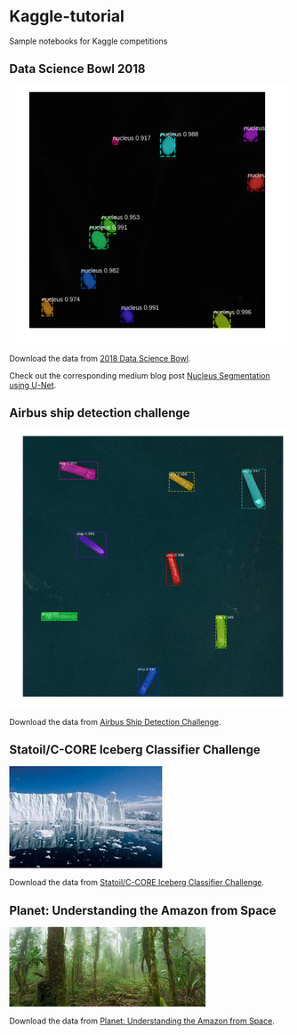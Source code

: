 # Kaggle-tutorial
Sample notebooks for Kaggle competitions

## Data Science Bowl 2018

![nucleus](n3.png)

Download the data from [2018 Data Science Bowl](https://www.kaggle.com/c/data-science-bowl-2018/data).

Check out the corresponding medium blog post [Nucleus Segmentation using U-Net](https://medium.com/@abhinav.sagar/nucleus-segmentation-using-u-net-eceb14a9ced4).

## Airbus ship detection challenge

![ship](ship.png)

Download the data from [Airbus Ship Detection Challenge](https://www.kaggle.com/c/airbus-ship-detection/data).

## Statoil/C-CORE Iceberg Classifier Challenge

![iceberg](iceberg.jpeg)

Download the data from [Statoil/C-CORE Iceberg Classifier Challenge](https://www.kaggle.com/c/statoil-iceberg-classifier-challenge/data).

## Planet: Understanding the Amazon from Space

![amazon](amazon.jpeg)

Download the data from [Planet: Understanding the Amazon from Space](https://www.kaggle.com/c/planet-understanding-the-amazon-from-space/data).

